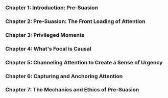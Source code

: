### Chapter 1: Introduction: Pre-Suasion

### Chapter 2: Pre-Suasion: The Front Loading of Attention

### Chapter 3: Privileged Moments

### Chapter 4: What's Focal is Causal

### Chapter 5: Channeling Attention to Create a Sense of Urgency

### Chapter 6: Capturing and Anchoring Attention

### Chapter 7: The Mechanics and Ethics of Pre-Suasion
